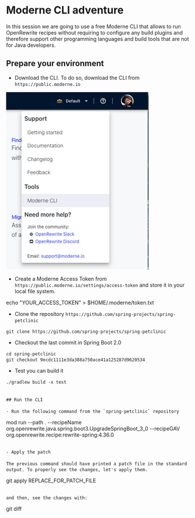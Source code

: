 # Moderne CLI adventure

In this session we are going to use a free Moderne CLI that allows to 
run OpenRewrite recipes without requiring to configure any build plugins
and therefore support other programming languages and build tools that 
are not for Java developers. 

## Prepare your environment

- Download the CLI. To do so, download the CLI from `https://public.moderne.io`

![context menu](assets/cli-download.png)

- Create a Moderne Access Token from `https://public.moderne.io/settings/access-token`
and store it in your local file system.

echo "YOUR_ACCESS_TOKEN" > $HOME/.moderne/token.txt

- Clone the repository `https://github.com/spring-projects/spring-petclinic`

```
git clone https://github.com/spring-projects/spring-petclinic
```

- Checkout the last commit in Spring Boot 2.0
   
```
cd spring-petclinic
git checkout 9ecdc1111e3da388a750ace41a125287d9620534
```
- Test you can build it

```
./gradlew build -x test


## Run the CLI 

- Run the following command from the `spring-petclinic` repository

```
mod run --path . --recipeName org.openrewrite.java.spring.boot3.UpgradeSpringBoot_3_0 --recipeGAV org.openrewrite.recipe:rewrite-spring:4.36.0
```

- Apply the patch

The previous command should have printed a patch file in the standard output. To properly see the changes, let's apply them.

```
git apply REPLACE_FOR_PATCH_FILE 
```

and then, see the changes with:

```
git diff
```


